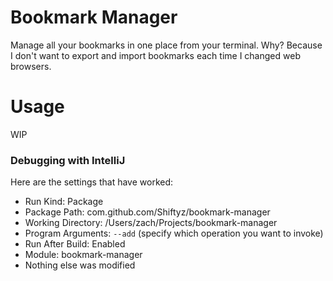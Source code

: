 # Bookmark Manager
Manage all your bookmarks in one place from your terminal. Why? Because I don't want to export and import 
bookmarks each time I changed web browsers.

# Usage
WIP

### Debugging with IntelliJ
Here are the settings that have worked:
* Run Kind: Package
* Package Path: com.github.com/Shiftyz/bookmark-manager
* Working Directory: /Users/zach/Projects/bookmark-manager
* Program Arguments: `--add` (specify which operation you want to invoke)
* Run After Build: Enabled
* Module: bookmark-manager
* Nothing else was modified